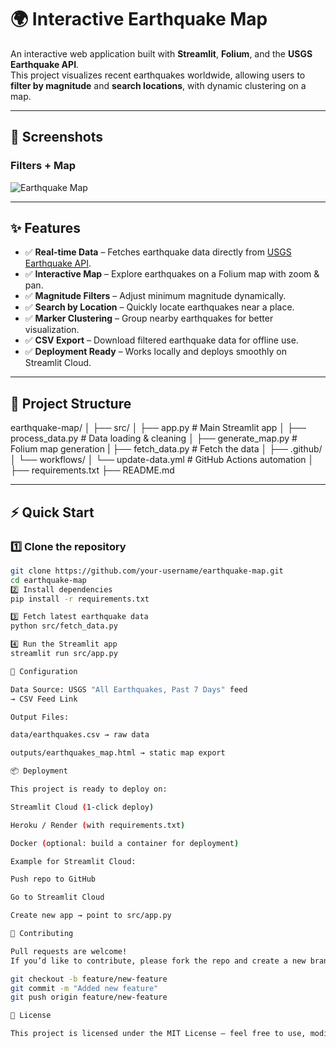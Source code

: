 # 🌍 Interactive Earthquake Map

An interactive web application built with **Streamlit**, **Folium**, and the **USGS Earthquake API**.  
This project visualizes recent earthquakes worldwide, allowing users to **filter by magnitude** and **search locations**, with dynamic clustering on a map.  

---

## 📸 Screenshots

### Filters + Map
![Earthquake Map](./assets/screenshot.png)

---

## ✨ Features

- ✅ **Real-time Data** – Fetches earthquake data directly from [USGS Earthquake API](https://earthquake.usgs.gov/).
- ✅ **Interactive Map** – Explore earthquakes on a Folium map with zoom & pan.
- ✅ **Magnitude Filters** – Adjust minimum magnitude dynamically.
- ✅ **Search by Location** – Quickly locate earthquakes near a place.
- ✅ **Marker Clustering** – Group nearby earthquakes for better visualization.
- ✅ **CSV Export** – Download filtered earthquake data for offline use.
- ✅ **Deployment Ready** – Works locally and deploys smoothly on Streamlit Cloud.

---

## 📂 Project Structure

earthquake-map/
│
├── src/
│   ├── app.py              # Main Streamlit app
│   ├── process_data.py     # Data loading & cleaning
│   ├── generate_map.py        # Folium map generation
|   ├── fetch_data.py    # Fetch the data
│
├── .github/
│   └── workflows/
│       └── update-data.yml # GitHub Actions automation
│
├── requirements.txt
├── README.md




---

## ⚡ Quick Start

### 1️⃣ Clone the repository
```bash
git clone https://github.com/your-username/earthquake-map.git
cd earthquake-map
2️⃣ Install dependencies
pip install -r requirements.txt

3️⃣ Fetch latest earthquake data
python src/fetch_data.py

4️⃣ Run the Streamlit app
streamlit run src/app.py

🔧 Configuration

Data Source: USGS "All Earthquakes, Past 7 Days" feed
→ CSV Feed Link

Output Files:

data/earthquakes.csv → raw data

outputs/earthquakes_map.html → static map export

📦 Deployment

This project is ready to deploy on:

Streamlit Cloud (1-click deploy)

Heroku / Render (with requirements.txt)

Docker (optional: build a container for deployment)

Example for Streamlit Cloud:

Push repo to GitHub

Go to Streamlit Cloud

Create new app → point to src/app.py

🤝 Contributing

Pull requests are welcome!
If you’d like to contribute, please fork the repo and create a new branch:

git checkout -b feature/new-feature
git commit -m "Added new feature"
git push origin feature/new-feature

📜 License

This project is licensed under the MIT License – feel free to use, modify, and distribute.


